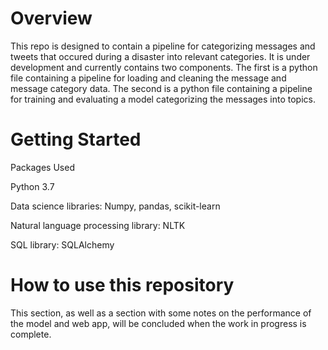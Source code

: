# Overview

This repo is designed to contain a pipeline for categorizing messages and tweets that occured during a disaster into relevant categories. It is under development and currently contains two components. The first is a python file containing a pipeline for loading and cleaning the message and message category data. The second is a python file containing a pipeline for training and evaluating a model categorizing the messages into topics. 

# Getting Started

Packages Used

Python 3.7

Data science libraries: 
Numpy, pandas, scikit-learn

Natural language processing library: NLTK

SQL library: SQLAlchemy


# How to use this repository
This section, as well as a section with some notes on the performance of the model and web app, will be concluded when the work in progress is complete.
